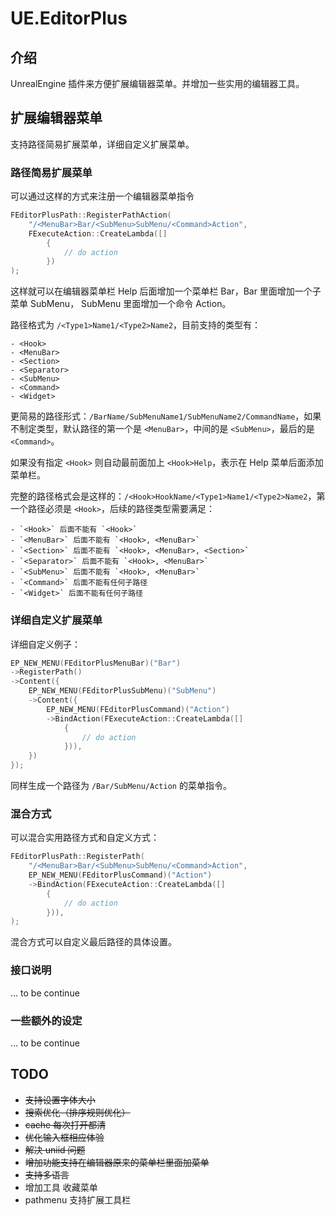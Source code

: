 # UE.EditorPlus

## 介绍

UnrealEngine 插件来方便扩展编辑器菜单。并增加一些实用的编辑器工具。

## 扩展编辑器菜单

支持路径简易扩展菜单，详细自定义扩展菜单。

### 路径简易扩展菜单

可以通过这样的方式来注册一个编辑器菜单指令

```cpp
FEditorPlusPath::RegisterPathAction(
    "/<MenuBar>Bar/<SubMenu>SubMenu/<Command>Action", 
    FExecuteAction::CreateLambda([]
		{
		    // do action
		})
);
```

这样就可以在编辑器菜单栏 Help 后面增加一个菜单栏 Bar，Bar 里面增加一个子菜单 SubMenu， SubMenu 里面增加一个命令 Action。

路径格式为 `/<Type1>Name1/<Type2>Name2`，目前支持的类型有：

    - <Hook>
    - <MenuBar>
    - <Section>
    - <Separator>
    - <SubMenu>
    - <Command>
    - <Widget>

更简易的路径形式：`/BarName/SubMenuName1/SubMenuName2/CommandName`，如果不制定类型，默认路径的第一个是 `<MenuBar>`，中间的是 `<SubMenu>`，最后的是 `<Command>`。

如果没有指定 `<Hook>` 则自动最前面加上 `<Hook>Help`，表示在 Help 菜单后面添加菜单栏。

完整的路径格式会是这样的：`/<Hook>HookName/<Type1>Name1/<Type2>Name2`，第一个路径必须是 `<Hook>`，后续的路径类型需要满足：

    - `<Hook>` 后面不能有 `<Hook>`
    - `<MenuBar>` 后面不能有 `<Hook>, <MenuBar>`
    - `<Section>` 后面不能有 `<Hook>, <MenuBar>, <Section>`
    - `<Separator>` 后面不能有 `<Hook>, <MenuBar>`
    - `<SubMenu>` 后面不能有 `<Hook>, <MenuBar>`
    - `<Command>` 后面不能有任何子路径
    - `<Widget>` 后面不能有任何子路径


### 详细自定义扩展菜单

详细自定义例子：

```cpp
EP_NEW_MENU(FEditorPlusMenuBar)("Bar")
->RegisterPath()
->Content({
    EP_NEW_MENU(FEditorPlusSubMenu)("SubMenu")
    ->Content({
        EP_NEW_MENU(FEditorPlusCommand)("Action")
        ->BindAction(FExecuteAction::CreateLambda([]
            {
                // do action
            })),
    })
});
```

同样生成一个路径为 `/Bar/SubMenu/Action` 的菜单指令。

### 混合方式

可以混合实用路径方式和自定义方式：

```cpp
FEditorPlusPath::RegisterPath(
    "/<MenuBar>Bar/<SubMenu>SubMenu/<Command>Action", 
    EP_NEW_MENU(FEditorPlusCommand)("Action")
    ->BindAction(FExecuteAction::CreateLambda([]
        {
            // do action
        })),
);
```

混合方式可以自定义最后路径的具体设置。

### 接口说明
... to be continue

### 一些额外的设定
... to be continue

## TODO

- ~~支持设置字体大小~~
- ~~搜索优化（排序规则优化）~~
- ~~cache 每次打开都清~~
- ~~优化输入框相应体验~~
- ~~解决 uniid 问题~~
- ~~增加功能支持在编辑器原来的菜单栏里面加菜单~~
- ~~支持多语言~~
- 增加工具 收藏菜单
- pathmenu 支持扩展工具栏
